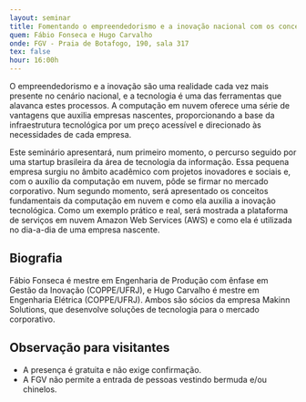 ```yaml
---
layout: seminar
title: Fomentando o empreendedorismo e a inovação nacional com os conceitos de computação em nuvem e Amazon Web Services
quem: Fábio Fonseca e Hugo Carvalho
onde: FGV - Praia de Botafogo, 190, sala 317
tex: false
hour: 16:00h
---
```


O empreendedorismo e a inovação são uma realidade cada vez mais
presente no cenário nacional, e a tecnologia é uma das ferramentas que
alavanca estes processos. A computação em nuvem oferece uma série de
vantagens que auxilia empresas nascentes, proporcionando a base da
infraestrutura tecnológica por um preço acessível e direcionado às
necessidades de cada empresa.

Este seminário apresentará, num primeiro momento, o percurso seguido
por uma startup brasileira da área de tecnologia da informação. Essa
pequena empresa surgiu no âmbito acadêmico com projetos inovadores e
sociais e, com o auxílio da computação em nuvem, pôde se firmar no
mercado corporativo. Num segundo momento, será apresentado os
conceitos fundamentais da computação em nuvem e como ela auxilia a
inovação tecnológica. Como um exemplo prático e real, será mostrada a
plataforma de serviços em nuvem Amazon Web Services (AWS) e como ela é
utilizada no dia-a-dia de uma empresa nascente.

## Biografia

Fábio Fonseca é mestre em Engenharia de Produção com ênfase em Gestão
da Inovação (COPPE/UFRJ), e Hugo Carvalho é mestre em Engenharia
Elétrica (COPPE/UFRJ). Ambos são sócios da empresa Makinn Solutions,
que desenvolve soluções de tecnologia para o mercado corporativo.

## Observação para visitantes

- A presença é gratuita e não exige confirmação.
- A FGV não permite a entrada de pessoas vestindo bermuda e/ou
  chinelos.
